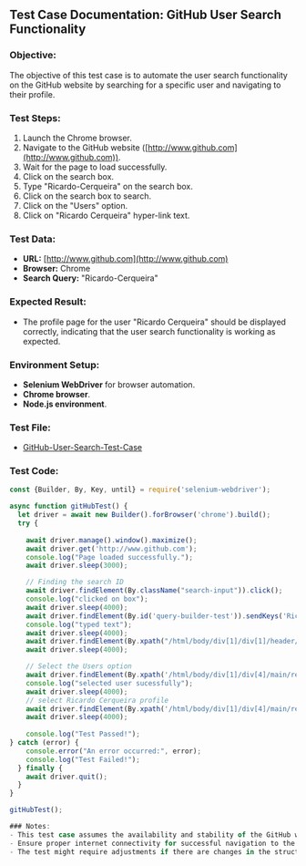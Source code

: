 ## Test Case Documentation: GitHub User Search Functionality

### Objective:
The objective of this test case is to automate the user search functionality on the GitHub website by searching for a specific user and navigating to their profile.

### Test Steps:
1. Launch the Chrome browser.
2. Navigate to the GitHub website ([http://www.github.com](http://www.github.com)).
3. Wait for the page to load successfully.
4. Click on the search box.
5. Type "Ricardo-Cerqueira" on the search box.
6. Click on the search box to search.
7. Click on the "Users" option.
8. Click on "Ricardo Cerqueira" hyper-link text.

### Test Data:
- **URL:** [http://www.github.com](http://www.github.com)
- **Browser:** Chrome
- **Search Query:** "Ricardo-Cerqueira"

### Expected Result:
- The profile page for the user "Ricardo Cerqueira" should be displayed correctly, indicating that the user search functionality is working as expected.

### Environment Setup:
- **Selenium WebDriver** for browser automation.
- **Chrome browser**.
- **Node.js environment**.

### Test File:
- [GitHub-User-Search-Test-Case](/Test-Cases/github-test.js)

### Test Code:
```javascript
const {Builder, By, Key, until} = require('selenium-webdriver');

async function gitHubTest() {
  let driver = await new Builder().forBrowser('chrome').build();
  try {
        
    await driver.manage().window().maximize();
    await driver.get('http://www.github.com');
    console.log("Page loaded successfully.");
    await driver.sleep(3000);

    // Finding the search ID 
    await driver.findElement(By.className("search-input")).click();
    console.log("clicked on box");
    await driver.sleep(4000);
    await driver.findElement(By.id('query-builder-test')).sendKeys('Ricardo-Cerqueira');
    console.log("typed text");
    await driver.sleep(4000);
    await driver.findElement(By.xpath("/html/body/div[1]/div[1]/header/div/div[2]/div/div/qbsearch-input/div[1]/div/modal-dialog/div/div/div/form/query-builder/div[1]/div[2]/ul")).click();
    await driver.sleep(4000);

    // Select the Users option
    await driver.findElement(By.xpath('/html/body/div[1]/div[4]/main/react-app/div/div/div[1]/div/div/div[1]/div[2]/div/div/div/div/ul/li[1]/ul/li[6]/a/div/div/span[1]')).click();
    console.log("selected user sucessfully");
    await driver.sleep(4000);
    // select Ricardo Cerqueira profile
    await driver.findElement(By.xpath('/html/body/div[1]/div[4]/main/react-app/div/div/div[1]/div/div/div[2]/div[2]/div/div[1]/div[4]/div/div/div/div/div[1]/div[2]/h3/div/a[1]/span')).click();
    await driver.sleep(4000);
    
    console.log("Test Passed!");
} catch (error) {
    console.error("An error occurred:", error);
    console.log("Test Failed!");
  } finally {
    await driver.quit();
  }
}

gitHubTest();

### Notes:
- This test case assumes the availability and stability of the GitHub website during the execution.
- Ensure proper internet connectivity for successful navigation to the GitHub website.
- The test might require adjustments if there are changes in the structure or behavior of the GitHub website.
